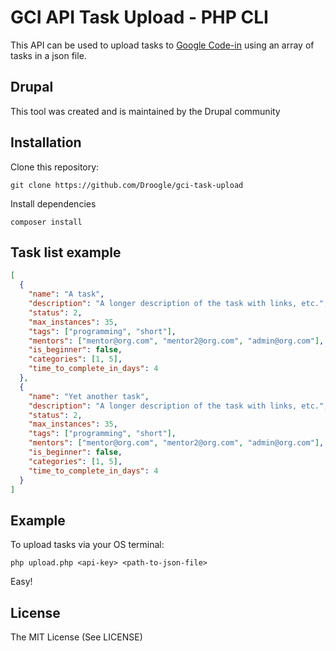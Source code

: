 GCI API Task Upload - PHP CLI
===========================
This API can be used to upload tasks to [Google Code-in](http://codein.withgoogle.com) using an array of tasks in a json file.

Drupal
------
This tool was created and is maintained by the Drupal community

Installation
------
Clone this repository:
```console
git clone https://github.com/Droogle/gci-task-upload
```
Install dependencies
```console
composer install
```

Task list example
------
```json
[
  {
    "name": "A task",
    "description": "A longer description of the task with links, etc.",
    "status": 2,
    "max_instances": 35,
    "tags": ["programming", "short"],
    "mentors": ["mentor@org.com", "mentor2@org.com", "admin@org.com"],
    "is_beginner": false,
    "categories": [1, 5],
    "time_to_complete_in_days": 4
  },
  {
    "name": "Yet another task",
    "description": "A longer description of the task with links, etc.",
    "status": 2,
    "max_instances": 35,
    "tags": ["programming", "short"],
    "mentors": ["mentor@org.com", "mentor2@org.com", "admin@org.com"],
    "is_beginner": false,
    "categories": [1, 5],
    "time_to_complete_in_days": 4
  }
]
```

Example
------
To upload tasks via your OS terminal: 
```
php upload.php <api-key> <path-to-json-file>
```
Easy!

License
-------
The MIT License (See LICENSE)
